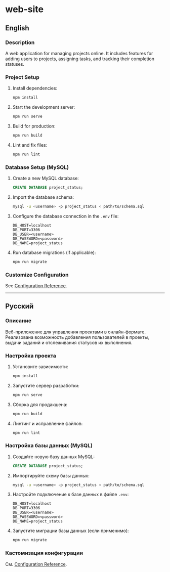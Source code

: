 # web-site

## English

### Description
A web application for managing projects online. It includes features for adding users to projects, assigning tasks, and tracking their completion statuses.

### Project Setup
1. Install dependencies:
   ```bash
   npm install
   ```

2. Start the development server:
   ```bash
   npm run serve
   ```

3. Build for production:
   ```bash
   npm run build
   ```

4. Lint and fix files:
   ```bash
   npm run lint
   ```

### Database Setup (MySQL)
1. Create a new MySQL database:
   ```sql
   CREATE DATABASE project_status;
   ```

2. Import the database schema:
   ```bash
   mysql -u <username> -p project_status < path/to/schema.sql
   ```

3. Configure the database connection in the `.env` file:
   ```
   DB_HOST=localhost
   DB_PORT=3306
   DB_USER=<username>
   DB_PASSWORD=<password>
   DB_NAME=project_status
   ```

4. Run database migrations (if applicable):
   ```bash
   npm run migrate
   ```

### Customize Configuration
See [Configuration Reference](https://cli.vuejs.org/config/).

---

## Русский

### Описание
Веб-приложение для управления проектами в онлайн-формате. Реализована возможность добавления пользователей в проекты, выдачи заданий и отслеживания статусов их выполнения.

### Настройка проекта
1. Установите зависимости:
   ```bash
   npm install
   ```

2. Запустите сервер разработки:
   ```bash
   npm run serve
   ```

3. Сборка для продакшена:
   ```bash
   npm run build
   ```

4. Линтинг и исправление файлов:
   ```bash
   npm run lint
   ```

### Настройка базы данных (MySQL)
1. Создайте новую базу данных MySQL:
   ```sql
   CREATE DATABASE project_status;
   ```

2. Импортируйте схему базы данных:
   ```bash
   mysql -u <username> -p project_status < path/to/schema.sql
   ```

3. Настройте подключение к базе данных в файле `.env`:
   ```
   DB_HOST=localhost
   DB_PORT=3306
   DB_USER=<username>
   DB_PASSWORD=<password>
   DB_NAME=project_status
   ```

4. Запустите миграции базы данных (если применимо):
   ```bash
   npm run migrate
   ```

### Кастомизация конфигурации
См. [Configuration Reference](https://cli.vuejs.org/config/).
